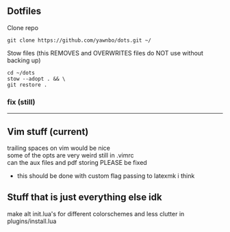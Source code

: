 ## Dotfiles

Clone repo
```
git clone https://github.com/yawnbo/dots.git ~/
```
Stow files (this REMOVES and OVERWRITES files do NOT use without backing up)
```
cd ~/dots
stow --adopt . && \
git restore .
```
### fix (still)  
---

## Vim stuff (current)
trailing spaces on vim would be nice  
some of the opts are very weird still in .vimrc  
can the aux files and pdf storing PLEASE be fixed  
 - this should be done with custom flag passing to latexmk i think

## Stuff that is just everything else idk

make alt init.lua's for different colorschemes and less clutter in plugins/install.lua
